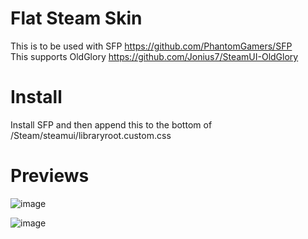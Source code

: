 # Flat Steam Skin
This is to be used with SFP https://github.com/PhantomGamers/SFP   
This supports OldGlory https://github.com/Jonius7/SteamUI-OldGlory

# Install
Install SFP and then append this to the bottom of /Steam/steamui/libraryroot.custom.css

# Previews
![image](https://user-images.githubusercontent.com/68109657/177247904-fb128117-c49f-40b0-a425-4d8e315932e5.png)

![image](https://user-images.githubusercontent.com/68109657/177248117-ddf5d389-97f2-45d9-acde-eef39e8729f2.png)



